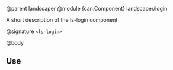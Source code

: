 @parent landscaper
@module {can.Component} landscaper/login <ls-login>

A short description of the ls-login component

@signature `<ls-login>`

@body

## Use


